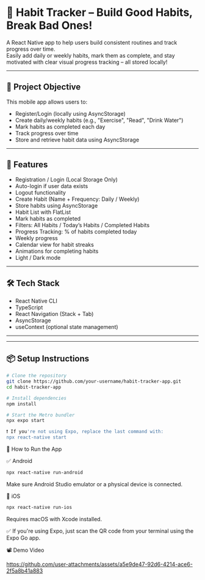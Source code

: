 # 📱 Habit Tracker – Build Good Habits, Break Bad Ones!

A React Native app to help users build consistent routines and track progress over time.  
Easily add daily or weekly habits, mark them as complete, and stay motivated with clear visual progress tracking – all stored locally!

---

## 🎯 Project Objective

This mobile app allows users to:

- Register/Login (locally using AsyncStorage)
- Create daily/weekly habits (e.g., "Exercise", "Read", "Drink Water")
- Mark habits as completed each day
- Track progress over time
- Store and retrieve habit data using AsyncStorage

---

## 🚀 Features

- Registration / Login (Local Storage Only)  
- Auto-login if user data exists  
- Logout functionality  
- Create Habit (Name + Frequency: Daily / Weekly)  
- Store habits using AsyncStorage  
- Habit List with FlatList  
- Mark habits as completed  
- Filters: All Habits / Today’s Habits / Completed Habits  
- Progress Tracking: % of habits completed today  
- Weekly progress  
- Calendar view for habit streaks  
- Animations for completing habits  
- Light / Dark mode  

---

## 🛠️ Tech Stack

- React Native CLI
- TypeScript
- React Navigation (Stack + Tab)
- AsyncStorage
- useContext (optional state management)

---


---

## 📦 Setup Instructions

```bash
# Clone the repository
git clone https://github.com/your-username/habit-tracker-app.git
cd habit-tracker-app

# Install dependencies
npm install

# Start the Metro bundler
npx expo start

❗ If you're not using Expo, replace the last command with:
npx react-native start
``` 
📱 How to Run the App

✅ Android

```bash
npx react-native run-android
```

Make sure Android Studio emulator or a physical device is connected.

🍎 iOS

```bash
npx react-native run-ios
```

Requires macOS with Xcode installed.

✅ If you're using Expo, just scan the QR code from your terminal using the Expo Go app.

📽️ Demo Video

https://github.com/user-attachments/assets/a5e9de47-92d6-4214-ace6-2f5a8b41a883







